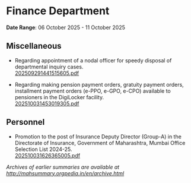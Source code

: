 # Finance Department

**Date Range**: 06 October 2025 - 11 October 2025


## Miscellaneous
- Regarding appointment of a nodal officer for speedy disposal of departmental inquiry cases.\
  [202509291441515605.pdf](https://gr.maharashtra.gov.in/Site/Upload/Government%20Resolutions/English/202509291441515605.pdf)

- Regarding making pension payment orders, gratuity payment orders, installment payment orders (e-PPO, e-GPO, e-CPO) available to pensioners in the DigiLocker facility.\
  [202510031453019305.pdf](https://gr.maharashtra.gov.in/Site/Upload/Government%20Resolutions/English/202510031453019305.pdf)

## Personnel
- Promotion to the post of Insurance Deputy Director (Group-A) in the Directorate of Insurance, Government of Maharashtra, Mumbai Office  Selection List 2024-25.\
  [202510031626365005.pdf](https://gr.maharashtra.gov.in/Site/Upload/Government%20Resolutions/English/202510031626365005.pdf)


*Archives of earlier summaries are available at http://mahsummary.orgpedia.in/en/archive.html*